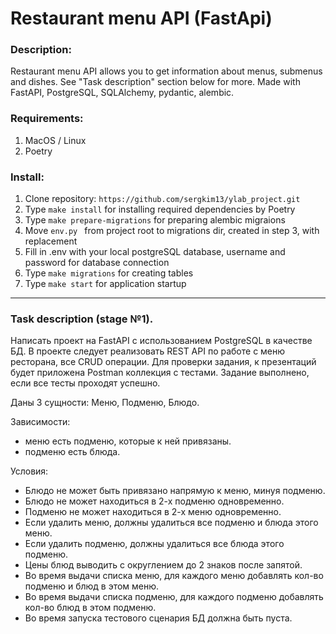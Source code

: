 # Restaurant menu API (FastApi)

### Description:
Restaurant menu API allows you to get information about menus, submenus and dishes. See "Task description" section below for more.
Made with FastAPI, PostgreSQL, SQLAlchemy, pydantic, alembic.

### Requirements:
1. MacOS / Linux
2. Poetry

### Install:
1. Clone repository: `https://github.com/sergkim13/ylab_project.git`
2. Type `make install` for installing required dependencies by Poetry
3. Type `make prepare-migrations` for preparing alembic migraions
4. Move `env.py ` from project root to migrations dir, created in step 3, with replacement 
5. Fill in .env with your local postgreSQL database, username and password for database connection
6. Type `make migrations` for creating tables
7. Type `make start` for application startup

__________

### Task description (stage №1).

Написать проект на FastAPI с использованием PostgreSQL в качестве БД. В проекте следует реализовать REST API по работе с меню ресторана, все CRUD операции. Для проверки задания, к презентаций будет приложена Postman коллекция с тестами. Задание выполнено, если все тесты проходят успешно.

Даны 3 сущности: Меню, Подменю, Блюдо.

Зависимости:
- меню есть подменю, которые к ней привязаны.
- подменю есть блюда.

Условия:
- Блюдо не может быть привязано напрямую к меню, минуя подменю.
- Блюдо не может находиться в 2-х подменю одновременно.
- Подменю не может находиться в 2-х меню одновременно.
- Если удалить меню, должны удалиться все подменю и блюда этого меню.
- Если удалить подменю, должны удалиться все блюда этого подменю.
- Цены блюд выводить с округлением до 2 знаков после запятой.
- Во время выдачи списка меню, для каждого меню добавлять кол-во подменю и блюд в этом меню.
- Во время выдачи списка подменю, для каждого подменю добавлять кол-во блюд в этом подменю.
- Во время запуска тестового сценария БД должна быть пуста.
  
